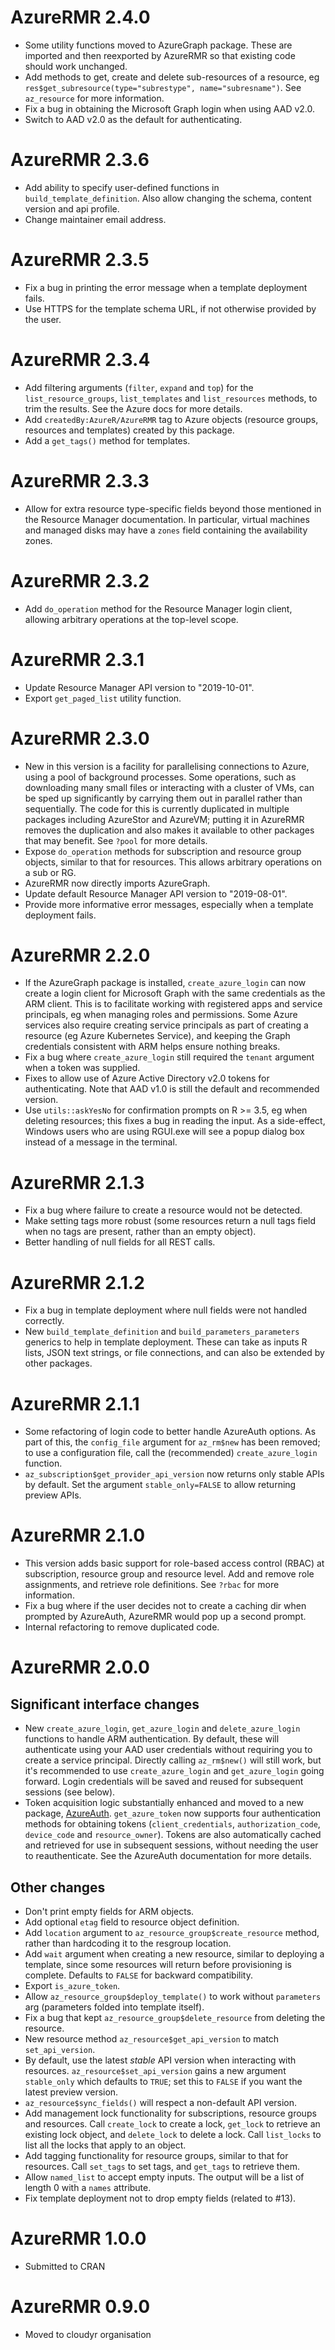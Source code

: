 # AzureRMR 2.4.0

- Some utility functions moved to AzureGraph package. These are imported and then reexported by AzureRMR so that existing code should work unchanged.
- Add methods to get, create and delete sub-resources of a resource, eg `res$get_subresource(type="subrestype", name="subresname")`. See `az_resource` for more information.
- Fix a bug in obtaining the Microsoft Graph login when using AAD v2.0.
- Switch to AAD v2.0 as the default for authenticating.

# AzureRMR 2.3.6

- Add ability to specify user-defined functions in `build_template_definition`. Also allow changing the schema, content version and api profile.
- Change maintainer email address.

# AzureRMR 2.3.5

- Fix a bug in printing the error message when a template deployment fails.
- Use HTTPS for the template schema URL, if not otherwise provided by the user.

# AzureRMR 2.3.4

- Add filtering arguments (`filter`, `expand` and `top`) for the `list_resource_groups`, `list_templates` and `list_resources` methods, to trim the results. See the Azure docs for more details.
- Add `createdBy:AzureR/AzureRMR` tag to Azure objects (resource groups, resources and templates) created by this package.
- Add a `get_tags()` method for templates.

# AzureRMR 2.3.3

- Allow for extra resource type-specific fields beyond those mentioned in the Resource Manager documentation. In particular, virtual machines and managed disks may have a `zones` field containing the availability zones.

# AzureRMR 2.3.2

- Add `do_operation` method for the Resource Manager login client, allowing arbitrary operations at the top-level scope.

# AzureRMR 2.3.1

- Update Resource Manager API version to "2019-10-01".
- Export `get_paged_list` utility function.

# AzureRMR 2.3.0

- New in this version is a facility for parallelising connections to Azure, using a pool of background processes. Some operations, such as downloading many small files or interacting with a cluster of VMs, can be sped up significantly by carrying them out in parallel rather than sequentially. The code for this is currently duplicated in multiple packages including AzureStor and AzureVM; putting it in AzureRMR removes the duplication and also makes it available to other packages that may benefit. See `?pool` for more details.
- Expose `do_operation` methods for subscription and resource group objects, similar to that for resources. This allows arbitrary operations on a sub or RG.
- AzureRMR now directly imports AzureGraph.
- Update default Resource Manager API version to "2019-08-01".
- Provide more informative error messages, especially when a template deployment fails.

# AzureRMR 2.2.0

- If the AzureGraph package is installed, `create_azure_login` can now create a login client for Microsoft Graph with the same credentials as the ARM client. This is to facilitate working with registered apps and service principals, eg when managing roles and permissions. Some Azure services also require creating service principals as part of creating a resource (eg Azure Kubernetes Service), and keeping the Graph credentials consistent with ARM helps ensure nothing breaks.
- Fix a bug where `create_azure_login` still required the `tenant` argument when a token was supplied.
- Fixes to allow use of Azure Active Directory v2.0 tokens for authenticating. Note that AAD v1.0 is still the default and recommended version.
- Use `utils::askYesNo` for confirmation prompts on R >= 3.5, eg when deleting resources; this fixes a bug in reading the input. As a side-effect, Windows users who are using RGUI.exe will see a popup dialog box instead of a message in the terminal.

# AzureRMR 2.1.3

- Fix a bug where failure to create a resource would not be detected.
- Make setting tags more robust (some resources return a null tags field when no tags are present, rather than an empty object).
- Better handling of null fields for all REST calls.

# AzureRMR 2.1.2

- Fix a bug in template deployment where null fields were not handled correctly.
- New `build_template_definition` and `build_parameters_parameters` generics to help in template deployment. These can take as inputs R lists, JSON text strings, or file connections, and can also be extended by other packages.

# AzureRMR 2.1.1

* Some refactoring of login code to better handle AzureAuth options. As part of this, the `config_file` argument for `az_rm$new` has been removed; to use a configuration file, call the (recommended) `create_azure_login` function.
* `az_subscription$get_provider_api_version` now returns only stable APIs by default. Set the argument `stable_only=FALSE` to allow returning preview APIs.

# AzureRMR 2.1.0

* This version adds basic support for role-based access control (RBAC) at subscription, resource group and resource level. Add and remove role assignments, and retrieve role definitions. See `?rbac` for more information.
* Fix a bug where if the user decides not to create a caching dir when prompted by AzureAuth, AzureRMR would pop up a second prompt.
* Internal refactoring to remove duplicated code.

# AzureRMR 2.0.0

## Significant interface changes

* New `create_azure_login`, `get_azure_login` and `delete_azure_login` functions to handle ARM authentication. By default, these will authenticate using your AAD user credentials without requiring you to create a service principal. Directly calling `az_rm$new()` will still work, but it's recommended to use `create_azure_login` and `get_azure_login` going forward. Login credentials will be saved and reused for subsequent sessions (see below).
* Token acquisition logic substantially enhanced and moved to a new package, [AzureAuth](https://github.com/cloudyr/AzureAuth). `get_azure_token` now supports four authentication methods for obtaining tokens (`client_credentials`, `authorization_code`, `device_code` and `resource_owner`). Tokens are also automatically cached and retrieved for use in subsequent sessions, without needing the user to reauthenticate. See the AzureAuth documentation for more details.

## Other changes

* Don't print empty fields for ARM objects.
* Add optional `etag` field to resource object definition.
* Add `location` argument to `az_resource_group$create_resource` method, rather than hardcoding it to the resgroup location.
* Add `wait` argument when creating a new resource, similar to deploying a template, since some resources will return before provisioning is complete. Defaults to `FALSE` for backward compatibility.
* Export `is_azure_token`.
* Allow `az_resource_group$deploy_template()` to work without `parameters` arg (parameters folded into template itself).
* Fix a bug that kept `az_resource_group$delete_resource` from deleting the resource.
* New resource method `az_resource$get_api_version` to match `set_api_version`.
* By default, use the latest _stable_ API version when interacting with resources. `az_resource$set_api_version` gains a new argument `stable_only` which defaults to `TRUE`; set this to `FALSE` if you want the latest preview version.
* `az_resource$sync_fields()` will respect a non-default API version.
* Add management lock functionality for subscriptions, resource groups and resources. Call `create_lock` to create a lock, `get_lock` to retrieve an existing lock object, and `delete_lock` to delete a lock. Call `list_locks` to list all the locks that apply to an object.
* Add tagging functionality for resource groups, similar to that for resources. Call `set_tags` to set tags, and `get_tags` to retrieve them.
* Allow `named_list` to accept empty inputs. The output will be a list of length 0 with a `names` attribute.
* Fix template deployment not to drop empty fields (related to #13).

# AzureRMR 1.0.0

* Submitted to CRAN

# AzureRMR 0.9.0

* Moved to cloudyr organisation
